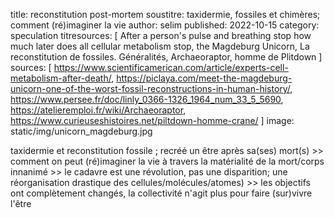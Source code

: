title: reconstitution post-mortem
soustitre: taxidermie, fossiles et chimères; comment (ré)imaginer la vie
author: selim
published: 2022-10-15
category: speculation
titresources: [ After a person's pulse and breathing stop how much later does all cellular metabolism stop, the Magdeburg Unicorn, La reconstitution de fossiles. Généralités, Archaeoraptor, homme de Plitdown ]
sources: [ https://www.scientificamerican.com/article/experts-cell-metabolism-after-death/, https://piclaya.com/meet-the-magdeburg-unicorn-one-of-the-worst-fossil-reconstructions-in-human-history/, https://www.persee.fr/doc/linly_0366-1326_1964_num_33_5_5690, https://atelieremploi.fr/wiki/Archaeoraptor, https://www.curieuseshistoires.net/piltdown-homme-crane/ ]
image: static/img/unicorn_magdeburg.jpg


taxidermie et reconstitution fossile ; recréé un être après sa(ses) mort(s) >> comment on peut (ré)imaginer la vie à travers la matérialité de la mort/corps innanimé
	>> le cadavre est une révolution, pas une disparition; une réorganisation drastique des cellules/molécules/atomes) >> les objectifs ont complètement changés, la collectivité n'agit plus pour faire (sur)vivre l'être 
